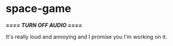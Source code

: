# space-game

***==== TURN OFF AUDIO ====***

It's really loud and annoying and I promise you I'm working on it.
